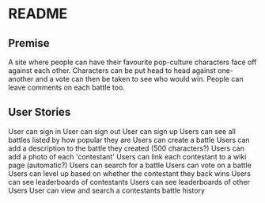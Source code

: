 # README

## Premise

  A site where people can have their favourite pop-culture characters face off against each other. Characters can be put head to head against one-another and a vote can then be taken to see who would win. People can leave comments on each battle too.

## User Stories

  User can sign in
  User can sign out
  User can sign up
  Users can see all battles listed by how popular they are
  Users can create a battle
  Users can add a description to the battle they created (500 characters?)
  Users can add a photo of each 'contestant'
  Users can link each contestant to a wiki page (automatic?)
  Users can search for a battle
  Users can vote on a battle
  Users can level up based on whether the contestant they back wins
  Users can see leaderboards of contestants
  Users can see leaderboards of other Users
  User can view and search a contestants battle history
